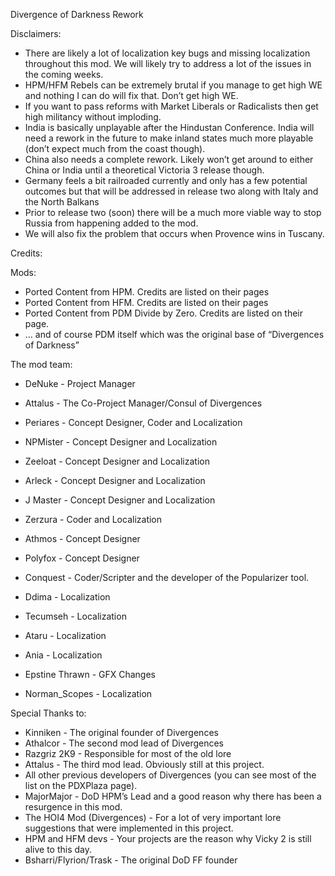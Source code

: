 Divergence of Darkness Rework

Disclaimers:

- There are likely a lot of localization key bugs and missing localization throughout this mod. We will likely try to address a lot of the issues in the coming weeks.
- HPM/HFM Rebels can be extremely brutal if you manage to get high WE and nothing I can do will fix that. Don’t get high WE.
- If you want to pass reforms with Market Liberals or Radicalists then get high militancy without imploding.
- India is basically unplayable after the Hindustan Conference.  India will need a rework in the future to make inland states much more playable (don’t expect much from the coast though).
- China also needs a complete rework. Likely won’t get around to either China or India until a theoretical Victoria 3 release though.
- Germany feels a bit railroaded currently and only has a few potential outcomes but that will be addressed in release two along with Italy and the North Balkans
- Prior to release two (soon) there will be a much more viable way to stop Russia from happening added to the mod.
- We will also fix the problem that occurs when Provence wins in Tuscany.

Credits:

Mods:
- Ported Content from HPM. Credits are listed on their pages
- Ported Content from HFM. Credits are listed on their pages
- Ported Content from PDM Divide by Zero. Credits are listed on their page.
- … and of course PDM itself which was the original base of “Divergences of Darkness”

The mod team:

- DeNuke - Project Manager
- Attalus - The Co-Project Manager/Consul of Divergences

- Periares - Concept Designer, Coder and Localization
- NPMister - Concept Designer and Localization
- Zeeloat - Concept Designer and Localization
- Arleck - Concept Designer and Localization
- J Master - Concept Designer and Localization
- Zerzura - Coder and Localization
- Athmos - Concept Designer
- Polyfox - Concept Designer
-  Conquest - Coder/Scripter and the developer of the Popularizer tool.
-  Ddima - Localization
-  Tecumseh - Localization
-  Ataru - Localization
-  Ania - Localization
-  Epstine Thrawn - GFX Changes
-  Norman_Scopes - Localization

Special Thanks to:

- Kinniken - The original founder of Divergences
- Athalcor - The second mod lead of Divergences
- Razgriz 2K9 - Responsible for most of the old lore
- Attalus - The third mod lead. Obviously still at this project.
- All other previous developers of Divergences (you can see most of the list on the PDXPlaza page).
- MajorMajor - DoD HPM’s Lead and a good reason why there has been a resurgence in this mod.
- The HOI4 Mod (Divergences) - For a lot of very important lore suggestions that were implemented in this project.
- HPM and HFM devs - Your projects are the reason why Vicky 2 is still alive to this day.
- Bsharri/Flyrion/Trask - The original DoD FF founder
